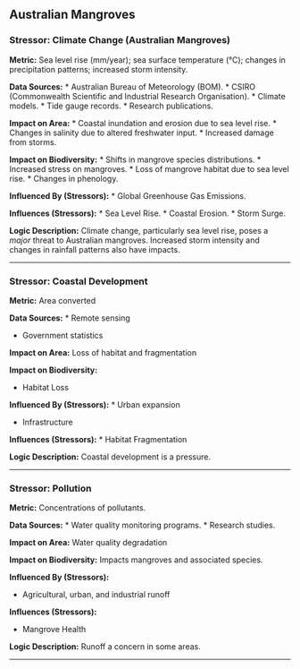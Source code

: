 ## Australian Mangroves

### Stressor: Climate Change (Australian Mangroves)

**Metric:** Sea level rise (mm/year); sea surface temperature (°C); changes in precipitation patterns; increased storm intensity.

**Data Sources:**
    *   Australian Bureau of Meteorology (BOM).
    *   CSIRO (Commonwealth Scientific and Industrial Research Organisation).
    *   Climate models.
    *   Tide gauge records.
    *   Research publications.

**Impact on Area:**
    *   Coastal inundation and erosion due to sea level rise.
    *   Changes in salinity due to altered freshwater input.
    *   Increased damage from storms.

**Impact on Biodiversity:**
    *   Shifts in mangrove species distributions.
    *   Increased stress on mangroves.
    *   Loss of mangrove habitat due to sea level rise.
    *   Changes in phenology.

**Influenced By (Stressors):**
    *   Global Greenhouse Gas Emissions.

**Influences (Stressors):**
    *   Sea Level Rise.
    *   Coastal Erosion.
    *   Storm Surge.

**Logic Description:** Climate change, particularly sea level rise, poses a *major* threat to Australian mangroves. Increased storm intensity and changes in rainfall patterns also have impacts.

---
### Stressor: Coastal Development
**Metric:** Area converted

**Data Sources:**
    * Remote sensing
 * Government statistics

**Impact on Area:** Loss of habitat and fragmentation

**Impact on Biodiversity:**
 * Habitat Loss

**Influenced By (Stressors):**
     * Urban expansion
 * Infrastructure

**Influences (Stressors):**
         * Habitat Fragmentation

**Logic Description:** Coastal development is a pressure.

---

### Stressor: Pollution

**Metric:** Concentrations of pollutants.

**Data Sources:**
    *   Water quality monitoring programs.
    *   Research studies.

**Impact on Area:** Water quality degradation

**Impact on Biodiversity:** Impacts mangroves and associated species.

**Influenced By (Stressors):**
  * Agricultural, urban, and industrial runoff

**Influences (Stressors):**
 * Mangrove Health

**Logic Description:** Runoff a concern in some areas.

---